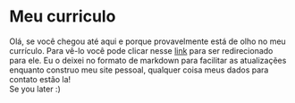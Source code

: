 # Meu curriculo

Olá, se você chegou até aqui e porque provavelmente está de olho no meu currículo. Para vê-lo você pode clicar nesse [link](https://davizera.github.io/Davi-Alves-CV) para ser redirecionado para ele. Eu o deixei no formato de markdown para facilitar as atualizaçẽes enquanto construo meu site pessoal, qualquer coisa meus dados para contato estão la!   
Se you later :)
